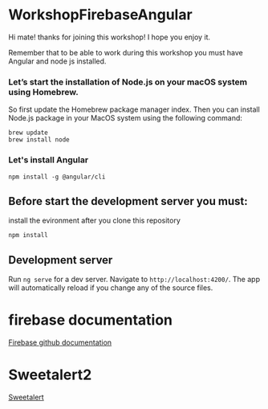 # WorkshopFirebaseAngular

Hi mate! thanks for joining this workshop! I hope you enjoy it. 

Remember that to be able to work during this workshop you must have Angular and node js installed.

### Let’s start the installation of Node.js on your macOS system using Homebrew. 

So first update the Homebrew package manager index. Then you can install Node.js package in your MacOS system using the following command:

`brew update`  
`brew install node`


### Let's install Angular 

`npm install -g @angular/cli`


## Before start the development server you must: 
install the evironment after you clone this repository

`npm install`

## Development server

Run `ng serve` for a dev server. Navigate to `http://localhost:4200/`. The app will automatically reload if you change any of the source files.

# firebase documentation 
[Firebase github documentation](https://github.com/angular/angularfire)


# Sweetalert2 
[Sweetalert](https://sweetalert2.github.io/)